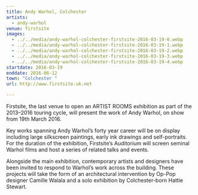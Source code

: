 ```yaml
---
title: Andy Warhol, Colchester
artists:
  - andy-warhol
venue: firstsite
images:
  - ../../media/andy-warhol-colchester-firstsite-2016-03-19-0.webp
  - ../../media/andy-warhol-colchester-firstsite-2016-03-19-1.webp
  - ../../media/andy-warhol-colchester-firstsite-2016-03-19-2.webp
  - ../../media/andy-warhol-colchester-firstsite-2016-03-19-3.webp
  - ../../media/andy-warhol-colchester-firstsite-2016-03-19-4.webp
startdate: 2016-03-19
enddate: 2016-06-12
town: "Colchester "
url: http://www.firstsite.uk.net

---
```


Firstsite, the last venue to open an ARTIST ROOMS exhibition as part of the 2013–2016 touring cycle, will present the work of Andy Warhol, on show from 19th March 2016.

Key works spanning Andy Warhol’s forty year career will be on display including large silkscreen paintings, early ink drawings and self-portraits. For the duration of the exhibition, Firstsite’s Auditorium will screen seminal Warhol films and host a series of related talks and events.

Alongside the main exhibition, contemporary artists and designers have been invited to respond to Warhol’s work across the building. These projects will take the form of an architectural intervention by Op-Pop designer Camille Walala and a solo exhibition by Colchester-born Hattie Stewart.